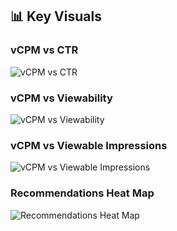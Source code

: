 ## 📊 Key Visuals

### vCPM vs CTR
![vCPM vs CTR](https://github.com/user-attachments/assets/4ac60f4b-5d1f-44df-84c1-d410921c8742)


### vCPM vs Viewability
![vCPM vs Viewability](https://github.com/user-attachments/assets/fa585ae7-5c7c-41e2-99ac-b1c3d31d48fe)


### vCPM vs Viewable Impressions
![vCPM vs Viewable Impressions](https://github.com/user-attachments/assets/979ead2a-4390-4a33-b30f-43a81999ba3b)


### Recommendations Heat Map
![Recommendations Heat Map](https://github.com/user-attachments/assets/b3fb5c05-73e7-4f46-ac43-58cb8ef15c07)
